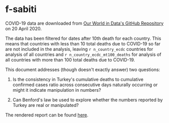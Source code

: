 # f-sabiti

COVID-19 data are downloaded from [Our World in Data's GitHub Repository](https://raw.githubusercontent.com/owid/covid-19-data/master/public/data/owid-covid-data.csv) on 20 April 2020.

The data has been filtered for dates after 10th death for each country. This means that countries with less than 10 total deaths due to COVID-19 so far are not included in the analysis, leaving `r n_country_ecdc` countries for analysis of all countries and `r n_country_ecdc_mt100_deaths` for analysis of all countries with more than 100 total deaths due to COVID-19.

This document addresses (though doesn't exactly answer) two questions:

1. Is the consistency in Turkey's cumulative deaths to cumulative confirmed cases ratio across consecutive days naturally occurring or might it indicate manipulation in numbers?

2. Can Benford's law be used to explore whether the numbers reported by Turkey are real or manipulated?

The rendered report can be found [here](https://rpubs.com/minebocek/f-sabiti).
